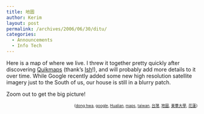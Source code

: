 ```yaml
---
title: 地圖
author: Kerim
layout: post
permalink: /archives/2006/06/30/ditu/
categories:
  - Announcements
  - Info Tech
---
```

Here is a map of where we live. I threw it together pretty quickly after discovering <a href="http://quikmaps.com" onclick="_gaq.push(['_trackEvent', 'outbound-article', 'http://quikmaps.com', 'Quikmaps']);" >Quikmaps</a> (thank&#8217;s <a href="http://triptronix.net/ishbadiddle/archives/2006/06/30/14.00.25/" onclick="_gaq.push(['_trackEvent', 'outbound-article', 'http://triptronix.net/ishbadiddle/archives/2006/06/30/14.00.25/', 'Ish']);" >Ish</a>!), and will probably add more details to it over time. While Google recently added some new high resolution satellite imagery just to the South of us, our house is still in a blurry patch.

Zoom out to get the big picture!



<!-- technorati tags start -->

<div style="text-align:right;">
  <span style="font-size:x-small;">{<a href="http://www.technorati.com/tag/dong hwa" onclick="_gaq.push(['_trackEvent', 'outbound-article', 'http://www.technorati.com/tag/dong hwa', 'dong hwa']);"  rel="tag">dong hwa</a>, <a href="http://www.technorati.com/tag/google" onclick="_gaq.push(['_trackEvent', 'outbound-article', 'http://www.technorati.com/tag/google', 'google']);"  rel="tag">google</a>, <a href="http://www.technorati.com/tag/Hualian" onclick="_gaq.push(['_trackEvent', 'outbound-article', 'http://www.technorati.com/tag/Hualian', 'Hualian']);"  rel="tag">Hualian</a>, <a href="http://www.technorati.com/tag/maps" onclick="_gaq.push(['_trackEvent', 'outbound-article', 'http://www.technorati.com/tag/maps', 'maps']);"  rel="tag">maps</a>, <a href="http://www.technorati.com/tag/taiwan" onclick="_gaq.push(['_trackEvent', 'outbound-article', 'http://www.technorati.com/tag/taiwan', 'taiwan']);"  rel="tag">taiwan</a>, <a href="http://www.technorati.com/tag/台灣" onclick="_gaq.push(['_trackEvent', 'outbound-article', 'http://www.technorati.com/tag/台灣', '台灣']);"  rel="tag">台灣</a>, <a href="http://www.technorati.com/tag/地圖" onclick="_gaq.push(['_trackEvent', 'outbound-article', 'http://www.technorati.com/tag/地圖', '地圖']);"  rel="tag">地圖</a>, <a href="http://www.technorati.com/tag/東華大學" onclick="_gaq.push(['_trackEvent', 'outbound-article', 'http://www.technorati.com/tag/東華大學', '東華大學']);"  rel="tag">東華大學</a>, <a href="http://www.technorati.com/tag/花蓮" onclick="_gaq.push(['_trackEvent', 'outbound-article', 'http://www.technorati.com/tag/花蓮', '花蓮']);"  rel="tag">花蓮</a>}</span>


<!-- technorati tags end -->

